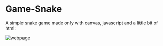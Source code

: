 # Game-Snake
A simple snake game made only with canvas, javascript and a little bit of html:

![webpage](https://imgur.com/CMkHEkH.png)
